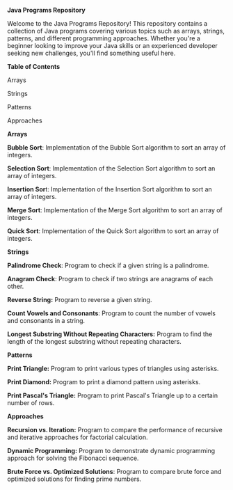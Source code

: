 **Java Programs Repository**

Welcome to the Java Programs Repository! This repository contains a collection of Java programs covering various topics such as arrays, strings, patterns, and different programming approaches. Whether you're a beginner looking to improve your Java skills or an experienced developer seeking new challenges, you'll find something useful here.

**Table of Contents**

Arrays

Strings

Patterns

Approaches


**Arrays**

**Bubble Sort**: Implementation of the Bubble Sort algorithm to sort an array of integers.

**Selection Sort**: Implementation of the Selection Sort algorithm to sort an array of integers.

**Insertion Sor**t: Implementation of the Insertion Sort algorithm to sort an array of integers.

**Merge Sort**: Implementation of the Merge Sort algorithm to sort an array of integers.

**Quick Sort**: Implementation of the Quick Sort algorithm to sort an array of integers.

**Strings**

**Palindrome Check**: Program to check if a given string is a palindrome.

**Anagram Check**: Program to check if two strings are anagrams of each other.

**Reverse String:** Program to reverse a given string.

**Count Vowels and Consonants**: Program to count the number of vowels and consonants in a string.

**Longest Substring Without Repeating Characters:** Program to find the length of the longest substring without repeating characters.

**Patterns**

**Print Triangle:** Program to print various types of triangles using asterisks.

**Print Diamond:** Program to print a diamond pattern using asterisks.

**Print Pascal's Triangle:** Program to print Pascal's Triangle up to a certain number of rows.

**Approaches**

**Recursion vs. Iteration:** Program to compare the performance of recursive and iterative approaches for factorial calculation.

**Dynamic Programming:** Program to demonstrate dynamic programming approach for solving the Fibonacci sequence.

**Brute Force vs. Optimized Solutions**: Program to compare brute force and optimized solutions for finding prime numbers.


